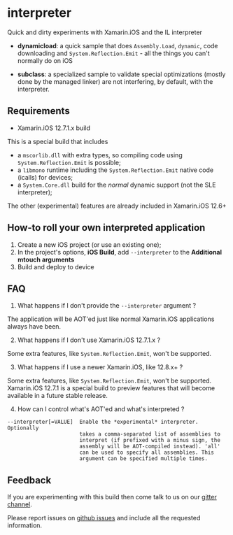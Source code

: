 # interpreter

Quick and dirty experiments with Xamarin.iOS and the IL interpreter

* **dynamicload**: a quick sample that does `Assembly.Load`, `dynamic`, code downloading and `System.Reflection.Emit` - all the things you can't normally do on iOS

* **subclass**: a specialized sample to validate special optimizations (mostly done by the managed linker) are not interfering, by default, with the interpreter.


## Requirements

* Xamarin.iOS 12.7.1.x build

This is a special build that includes 
* a `mscorlib.dll` with extra types, so compiling code using `System.Reflection.Emit` is possible;
* a `libmono` runtime including the `System.Reflection.Emit` native code (icalls) for devices;
* a `System.Core.dll` build for the _normal_ dynamic support (not the SLE interpreter);

The other (experimental) features are already included in Xamarin.iOS 12.6+


## How-to roll your own interpreted application

1. Create a new iOS project (or use an existing one);
2. In the project's options, **iOS Build**, add `--interpreter` to the **Additional mtouch arguments**
3. Build and deploy to device



## FAQ

1. What happens if I don't provide the `--interpreter` argument ?

The application will be AOT'ed just like normal Xamarin.iOS applications always have been.


2. What happens if I don't use Xamarin.iOS 12.7.1.x ?

Some extra features, like `System.Reflection.Emit`, won't be supported.


3. What happens if I use a newer Xamarin.iOS, like 12.8.x+ ?

Some extra features, like `System.Reflection.Emit`, won't be supported. Xamarin.iOS 12.7.1 is a special build to preview features that will become available in a future stable release.


4. How can I control what's AOT'ed and what's interpreted ?

```
--interpreter[=VALUE]  Enable the *experimental* interpreter. Optionally
                       takes a comma-separated list of assemblies to
                       interpret (if prefixed with a minus sign, the
                       assembly will be AOT-compiled instead). 'all'
                       can be used to specify all assemblies. This
                       argument can be specified multiple times.
```


## Feedback

If you are experimenting with this build then come talk to us on our [gitter channel](https://gitter.im/xamarin/xamarin-macios).

Please report issues on [github issues](https://github.com/xamarin/xamarin-macios/issues/new) and include all the requested information.
